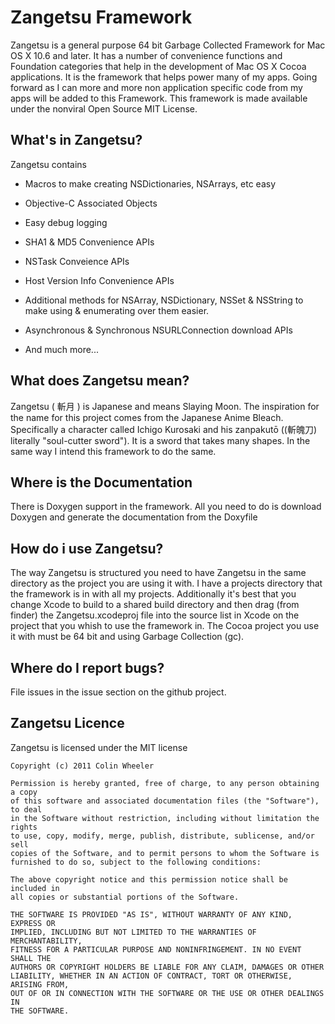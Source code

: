 # Zangetsu Framework #

Zangetsu is a general purpose 64 bit Garbage Collected Framework for Mac OS X 10.6 and later. It has a number of convenience functions and Foundation categories that help in the development of Mac OS X Cocoa applications. It is the framework that helps power many of my apps. Going forward as I can more and more non application specific code from my apps will be added to this Framework. This framework is made available under the nonviral Open Source MIT License.

## What's in Zangetsu? ##

Zangetsu contains

* Macros to make creating NSDictionaries, NSArrays, etc easy

* Objective-C Associated Objects

* Easy debug logging

* SHA1 & MD5 Convenience APIs

* NSTask Conveience APIs

* Host Version Info Convenience APIs

* Additional methods for NSArray, NSDictionary, NSSet & NSString to make using & enumerating over them easier.

* Asynchronous & Synchronous NSURLConnection download APIs

* And much more...

## What does Zangetsu mean? ##

Zangetsu ( 斬月 ) is Japanese and means Slaying Moon. The inspiration for the name for this project comes from the Japanese Anime Bleach. Specifically a character called Ichigo Kurosaki and his zanpakutō ((斬魄刀) literally "soul-cutter sword"). It is a sword that takes many shapes. In the same way I intend this framework to do the same.

## Where is the Documentation ##
There is Doxygen support in the framework. All you need to do is download Doxygen and generate the documentation from the Doxyfile

## How do i use Zangetsu? ##
The way Zangetsu is structured you need to have Zangetsu in the same directory as the project you are using it with. I have a projects directory that the framework is in with all my projects. Additionally it's best that you change Xcode to build to a shared build directory and then drag (from finder) the Zangetsu.xcodeproj file into the source list in Xcode on the project that you whish to use the framework in. The Cocoa project you use it with must be 64 bit and using Garbage Collection (gc).

## Where do I report bugs? ##
File issues in the issue section on the github project.

## Zangetsu Licence ##
Zangetsu is licensed under the MIT license

	Copyright (c) 2011 Colin Wheeler

	Permission is hereby granted, free of charge, to any person obtaining a copy
	of this software and associated documentation files (the "Software"), to deal
	in the Software without restriction, including without limitation the rights
	to use, copy, modify, merge, publish, distribute, sublicense, and/or sell
	copies of the Software, and to permit persons to whom the Software is
	furnished to do so, subject to the following conditions:

	The above copyright notice and this permission notice shall be included in
	all copies or substantial portions of the Software.

	THE SOFTWARE IS PROVIDED "AS IS", WITHOUT WARRANTY OF ANY KIND, EXPRESS OR
	IMPLIED, INCLUDING BUT NOT LIMITED TO THE WARRANTIES OF MERCHANTABILITY,
	FITNESS FOR A PARTICULAR PURPOSE AND NONINFRINGEMENT. IN NO EVENT SHALL THE
	AUTHORS OR COPYRIGHT HOLDERS BE LIABLE FOR ANY CLAIM, DAMAGES OR OTHER
	LIABILITY, WHETHER IN AN ACTION OF CONTRACT, TORT OR OTHERWISE, ARISING FROM,
	OUT OF OR IN CONNECTION WITH THE SOFTWARE OR THE USE OR OTHER DEALINGS IN
	THE SOFTWARE.